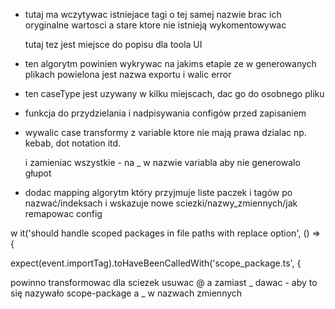 
- tutaj ma wczytywac istniejace tagi o tej samej nazwie
    brac ich oryginalne wartosci
    a stare ktore nie istnieją wykomentowywac

    tutaj tez jest miejsce do popisu dla toola UI





- ten algorytm powinien wykrywac na jakims etapie ze w generowanych plikach powielona jest nazwa exportu i walic error

- ten caseType jest uzywany w kilku miejscach, dac go do osobnego pliku


- funkcja do przydzielania i nadpisywania configów przed zapisaniem

- wywalic case transformy z variable ktore nie mają prawa dzialac np. kebab, dot notation itd.

    i zamieniac wszystkie - na _ w nazwie variabla aby nie generowalo głupot




- dodac mapping algorytm który przyjmuje liste paczek i tagów po nazwać/indeksach i wskazuje nowe sciezki/nazwy_zmiennych/jak remapowac config



w     it('should handle scoped packages in file paths with replace option', () => {

 expect(event.importTag).toHaveBeenCalledWith('scope_package.ts', {

 powinno transformowac dla sciezek usuwac @ a zamiast _ dawac - aby to się nazywało scope-package a _ w nazwach zmiennych